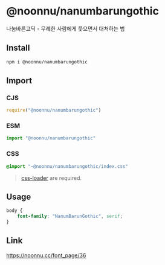 # @noonnu/nanumbarungothic
나눔바른고딕 - 무례한 사람에게 웃으면서 대처하는 법 

## Install
```sh
npm i @noonnu/nanumbarungothic
```
## Import
### CJS
```js
require("@noonnu/nanumbarungothic")
```
### ESM
```js
import "@noonnu/nanumbarungothic"
```
### CSS 
```css
@import "~@noonnu/nanumbarungothic/index.css"
```
> [css-loader](https://github.com/webpack-contrib/css-loader) are required.

## Usage
```css
body {
    font-family: "NanumBarunGothic", serif;
}
```

## Link
https://noonnu.cc/font_page/36